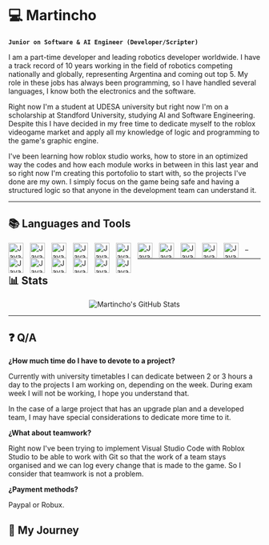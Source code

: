 # 💻 Martincho

**`Junior on Software & AI Engineer (Developer/Scripter)`**

I am a part-time developer and leading robotics developer worldwide. I have a track record of 10 years working in the field of robotics competing nationally and globally, representing Argentina and coming out top 5. My role in these jobs has always been programming, so I have handled several languages, I know both the electronics and the software.

Right now I'm a student at UDESA university but right now I'm on a scholarship at Standford University, studying AI and Software Engineering. Despite this I have decided in my free time to dedicate myself to the roblox videogame market and apply all my knowledge of logic and programming to the game's graphic engine.

I've been learning how roblox studio works, how to store in an optimized way the codes and how each module works in between in this last year and so right now I'm creating this portofolio to start with, so the projects I've done are my own. I simply focus on the game being safe and having a structured logic so that anyone in the development team can understand it.



---
## 📚 Languages and Tools
<img align="left" alt="Java" width="30px" style="padding-right:10px;" src ="https://cdn.jsdelivr.net/gh/devicons/devicon@latest/icons/javascript/javascript-original.svg"/>
<img align="left" alt="Java" width="30px" style="padding-right:10px;" src ="https://cdn.jsdelivr.net/gh/devicons/devicon@latest/icons/python/python-original.svg"/>
<img align="left" alt="Java" width="30px" style="padding-right:10px;" src ="https://cdn.jsdelivr.net/gh/devicons/devicon@latest/icons/ros/ros-original-wordmark.svg"/>     
<img align="left" alt="Java" width="30px" style="padding-right:10px;" src ="https://cdn.jsdelivr.net/gh/devicons/devicon@latest/icons/arduino/arduino-original-wordmark.svg"/> 
<img align="left" alt="Java" width="30px" style="padding-right:10px;" src ="https://cdn.jsdelivr.net/gh/devicons/devicon@latest/icons/azuresqldatabase/azuresqldatabase-original.svg"/>
<img align="left" alt="Java" width="30px" style="padding-right:10px;" src ="https://cdn.jsdelivr.net/gh/devicons/devicon@latest/icons/c/c-original.svg"/>
<img align="left" alt="Java" width="30px" style="padding-right:10px;" src ="https://cdn.jsdelivr.net/gh/devicons/devicon@latest/icons/cplusplus/cplusplus-original.svg"/>
<img align="left" alt="Java" width="30px" style="padding-right:10px;" src ="https://cdn.jsdelivr.net/gh/devicons/devicon@latest/icons/discordjs/discordjs-original.svg"/>
<img align="left" alt="Java" width="30px" style="padding-right:10px;" src ="https://cdn.jsdelivr.net/gh/devicons/devicon@latest/icons/lua/lua-original.svg"/>
<img align="left" alt="Java" width="30px" style="padding-right:10px;" src ="https://cdn.jsdelivr.net/gh/devicons/devicon@latest/icons/matlab/matlab-original.svg"/>
<img align="left" alt="Java" width="30px" style="padding-right:10px;" src ="https://cdn.jsdelivr.net/gh/devicons/devicon@latest/icons/mongodb/mongodb-original-wordmark.svg"/>
<img align="left" alt="Java" width="30px" style="padding-right:10px;" src ="https://cdn.jsdelivr.net/gh/devicons/devicon@latest/icons/mongoose/mongoose-original.svg"/>
<img align="left" alt="Java" width="30px" style="padding-right:10px;" src ="https://cdn.jsdelivr.net/gh/devicons/devicon@latest/icons/nodejs/nodejs-original-wordmark.svg"/>
<img align="left" alt="Java" width="30px" style="padding-right:10px;" src ="https://cdn.jsdelivr.net/gh/devicons/devicon@latest/icons/npm/npm-original-wordmark.svg"/>
<img align="left" alt="Java" width="30px" style="padding-right:10px;" src ="https://cdn.jsdelivr.net/gh/devicons/devicon@latest/icons/opencv/opencv-original.svg"/>
<img align="left" alt="Java" width="30px" style="padding-right:10px;" src ="https://cdn.jsdelivr.net/gh/devicons/devicon@latest/icons/numpy/numpy-original.svg"/>
<img align="left" alt="Java" width="30px" style="padding-right:10px;" src ="https://cdn.jsdelivr.net/gh/devicons/devicon@latest/icons/raspberrypi/raspberrypi-original.svg"/>_

---
## 📊 Stats
<div align="center">
  <img src="https://github-readme-stats.vercel.app/api?username=Martinchosc&show_icons=true&bg_color=00000000" alt="Martincho's GitHub Stats"/>
</div>

---
## ❓ Q/A
**¿How much time do I have to devote to a project?**

Currently with university timetables I can dedicate between 2 or 3 hours a day to the projects I am working on, depending on the week. During exam week I will not be working, I hope you understand that.

In the case of a large project that has an upgrade plan and a developed team, I may have special considerations to dedicate more time to it.

**¿What about teamwork?**

Right now I've been trying to implement Visual Studio Code with Roblox Studio to be able to work with Git so that the work of a team stays organised and we can log every change that is made to the game. So I consider that teamwork is not a problem.

**¿Payment methods?**

Paypal or Robux.

## 💎 My Journey
